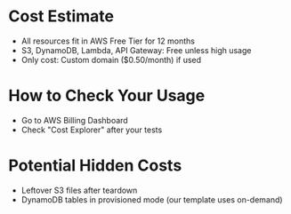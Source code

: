 # Cost Estimate

- All resources fit in AWS Free Tier for 12 months
- S3, DynamoDB, Lambda, API Gateway: Free unless high usage
- Only cost: Custom domain ($0.50/month) if used

# How to Check Your Usage
- Go to AWS Billing Dashboard
- Check "Cost Explorer" after your tests

# Potential Hidden Costs
- Leftover S3 files after teardown
- DynamoDB tables in provisioned mode (our template uses on-demand)
